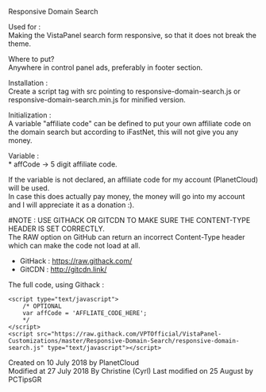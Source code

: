 Responsive Domain Search  

Used for :  
Making the VistaPanel search form responsive, so that it does not break the theme.

Where to put?  
Anywhere in control panel ads, preferably in footer section.

Installation :   
Create a script tag with src pointing to responsive-domain-search.js or responsive-domain-search.min.js for minified version.  

Initialization :   
A variable "affiliate code" can be defined to put your own affiliate code on the domain search but according to iFastNet, this will not give you any money.  

Variable :   
	* affCode -> 5 digit affiliate code.  

If the variable is not declared, an affiliate code for my account (PlanetCloud) will be used.  
In case this does actually pay money, the money will go into my account and I will appreciate it as a donation :).  

#NOTE : USE GITHACK OR GITCDN TO MAKE SURE THE CONTENT-TYPE HEADER IS SET CORRECTLY.  
The RAW option on GitHub can return an incorrect Content-Type header which can make the code not load at all.  
* GitHack : https://raw.githack.com/  
* GitCDN : http://gitcdn.link/  

The full code, using Githack :

```
<script type="text/javascript">
	/* OPTIONAL
	var affCode = 'AFFLIATE_CODE_HERE';
	*/
</script>
<script src="https://raw.githack.com/VPTOfficial/VistaPanel-Customizations/master/Responsive-Domain-Search/responsive-domain-search.js" type="text/javascript"></script>
```

Created on 10 July 2018 by PlanetCloud  
Modified at 27 July 2018 By Christine (Cyrl)
Last modified on 25 August by PCTipsGR
